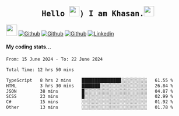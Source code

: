 <h2 align='center'><samp><strong>Hello <img src="https://media.giphy.com/media/hvRJCLFzcasrR4ia7z/giphy.gif" width="28px" height="28px">) I am Khasan.<img height="28px" src="https://emojis.slackmojis.com/emojis/images/1531849430/4246/blob-sunglasses.gif?1531849430"></strong></samp></h2>

<img src="https://media.giphy.com/media/WUlplcMpOCEmTGBtBW/giphy.gif" width="30">  [![Github](https://img.shields.io/github/followers/khasanrashidov?label=Follow%20Me&style=social)](https://github.com/khasanrashidov)  [![Github](https://img.shields.io/github/stars/khasanrashidov?affiliations=OWNER&style=social)](https://github.com/khasanrashidov)  [![Github](https://img.shields.io/github/watchers/khasanrashidov/khasanrashidov?style=social)](https://github.com/khasanrashidov) [![Linkedin](https://img.shields.io/badge/LinkedIn-Khasan%20Rashidov-blue?logo=Linkedin&logoColor=blue&labelColor=black&style=flat-square)](https://www.linkedin.com/in/khasanr)  

#### My coding stats...
<!--START_SECTION:waka-->

```txt
From: 15 June 2024 - To: 22 June 2024

Total Time: 12 hrs 50 mins

TypeScript   8 hrs 2 mins    ███████████████░░░░░░░░░░   61.55 %
HTML         3 hrs 30 mins   ███████░░░░░░░░░░░░░░░░░░   26.84 %
JSON         38 mins         █░░░░░░░░░░░░░░░░░░░░░░░░   04.87 %
SCSS         23 mins         █░░░░░░░░░░░░░░░░░░░░░░░░   02.99 %
C#           15 mins         ░░░░░░░░░░░░░░░░░░░░░░░░░   01.92 %
Other        13 mins         ░░░░░░░░░░░░░░░░░░░░░░░░░   01.78 %
```

<!--END_SECTION:waka-->

<!---
khasanrashidov/khasanrashidov is a ✨ special ✨ repository because its `README.md` (this file) appears on your GitHub profile.
You can click the Preview link to take a look at your changes.
--->

